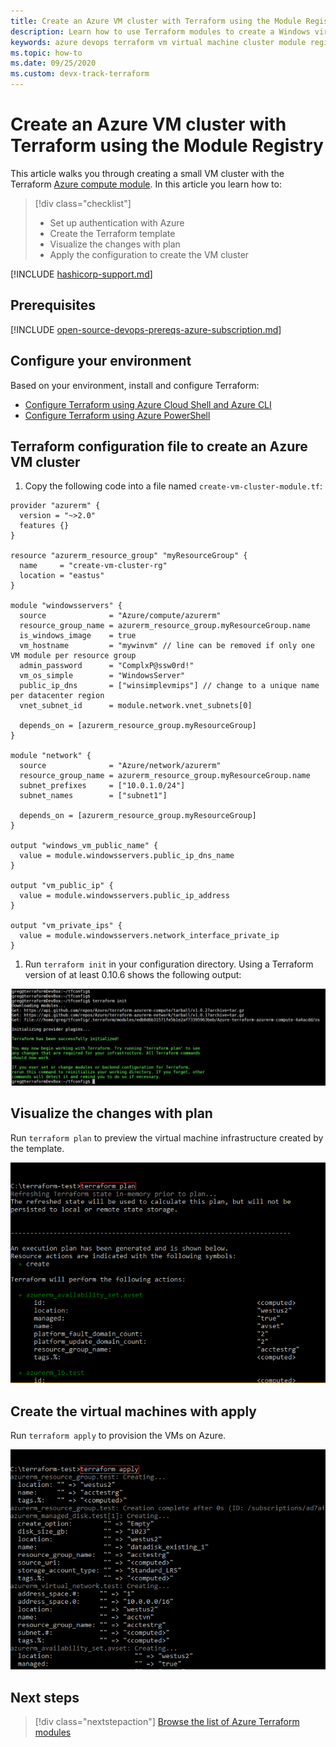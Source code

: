 ```yaml
---
title: Create an Azure VM cluster with Terraform using the Module Registry
description: Learn how to use Terraform modules to create a Windows virtual machine cluster in Azure.
keywords: azure devops terraform vm virtual machine cluster module registry
ms.topic: how-to
ms.date: 09/25/2020
ms.custom: devx-track-terraform
---
```


# Create an Azure VM cluster with Terraform using the Module Registry

This article walks you through creating a small VM cluster with the Terraform [Azure compute module](https://registry.terraform.io/modules/Azure/compute/azurerm/1.0.2). In this article you learn how to:

> [!div class="checklist"]
> * Set up authentication with Azure
> * Create the Terraform template
> * Visualize the changes with plan
> * Apply the configuration to create the VM cluster

[!INCLUDE [hashicorp-support.md](includes/hashicorp-support.md)]

## Prerequisites

[!INCLUDE [open-source-devops-prereqs-azure-subscription.md](../includes/open-source-devops-prereqs-azure-subscription.md)]

## Configure your environment

Based on your environment, install and configure Terraform:

- [Configure Terraform using Azure Cloud Shell and Azure CLI](get-started-cloud-shell.md)
- [Configure Terraform using Azure PowerShell](get-started-powershell.md)

## Terraform configuration file to create an Azure VM cluster

1. Copy the following code into a file named `create-vm-cluster-module.tf`:

```hcl
provider "azurerm" {
  version = "~>2.0"
  features {}
}

resource "azurerm_resource_group" "myResourceGroup" {
  name     = "create-vm-cluster-rg"
  location = "eastus"
}

module "windowsservers" {
  source              = "Azure/compute/azurerm"
  resource_group_name = azurerm_resource_group.myResourceGroup.name
  is_windows_image    = true
  vm_hostname         = "mywinvm" // line can be removed if only one VM module per resource group
  admin_password      = "ComplxP@ssw0rd!"
  vm_os_simple        = "WindowsServer"
  public_ip_dns       = ["winsimplevmips"] // change to a unique name per datacenter region
  vnet_subnet_id      = module.network.vnet_subnets[0]
    
  depends_on = [azurerm_resource_group.myResourceGroup]
}

module "network" {
  source              = "Azure/network/azurerm"
  resource_group_name = azurerm_resource_group.myResourceGroup.name
  subnet_prefixes     = ["10.0.1.0/24"]
  subnet_names        = ["subnet1"]

  depends_on = [azurerm_resource_group.myResourceGroup]
}

output "windows_vm_public_name" {
  value = module.windowsservers.public_ip_dns_name
}

output "vm_public_ip" {
  value = module.windowsservers.public_ip_address
}

output "vm_private_ips" {
  value = module.windowsservers.network_interface_private_ip
}
```



1. Run `terraform init` in your configuration directory. Using a Terraform version of at least 0.10.6 shows the following output:

![Terraform Init](media/create-vm-cluster-module/terraform-init-with-modules.png)

## Visualize the changes with plan

Run `terraform plan` to preview the virtual machine infrastructure created by the template.

![Terraform Plan](media/create-vm-cluster-with-infrastructure/terraform-plan.png)


## Create the virtual machines with apply

Run `terraform apply` to provision the VMs on Azure.

![Terraform Apply](media/create-vm-cluster-with-infrastructure/terraform-apply.png)

## Next steps

> [!div class="nextstepaction"] 
> [Browse the list of Azure Terraform modules](https://registry.terraform.io/modules/Azure)